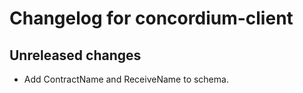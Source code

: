 # Changelog for concordium-client

## Unreleased changes
- Add ContractName and ReceiveName to schema.
